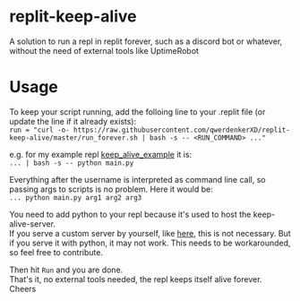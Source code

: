 # replit-keep-alive
A solution to run a repl in replit forever, such as  a discord bot or whatever, without the need of external tools like UptimeRobot

# Usage
To keep your script running, add the folloing line to your .replit file (or update the line if it already exists):<br>
`run = "curl -o- https://raw.githubusercontent.com/qwerdenkerXD/replit-keep-alive/master/run_forever.sh | bash -s -- <RUN_COMMAND> ..."`<br>

e.g. for my example repl [keep_alive_example](https://replit.com/@qwerdenkerXD/keepaliveexample) it is:<br>
`... | bash -s -- python main.py`

Everything after the username is interpreted as command line call, so passing args to scripts is no problem. Here it would be:<br>
`... python main.py arg1 arg2 arg3`

You need to add python to your repl because it's used to host the keep-alive-server.<br>
If you serve a custom server by yourself, like [here](https://replit.com/@qwerdenkerXD/gus), this is not necessary. But if you serve it with python, it may not work. This needs to be workarounded, so feel free to contribute.

Then hit `Run` and you are done.<br>
That's it, no external tools needed, the repl keeps itself alive forever.<br>
Cheers

